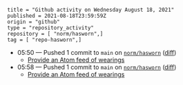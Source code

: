 ```
title = "Github activity on Wednesday August 18, 2021"
published = 2021-08-18T23:59:59Z
origin = "github"
type = "repository_activity"
repository = [ "norm/hasworn",]
tag = [ "repo-hasworn",]
```

* 05:50 — Pushed 1 commit to `main` on [`norm/hasworn`](https://github.com/norm/hasworn) ([diff](https://github.com/norm/hasworn/compare/b4c1ca86b685a2094eea07019417cfdafb2fd4d1..de79ce472269c991ee7c3d35a8745c0827f85db9))
  * [Provide an Atom feed of wearings](https://github.com/norm/hasworn/commit/de79ce472269c991ee7c3d35a8745c0827f85db9)
* 05:58 — Pushed 1 commit to `main` on [`norm/hasworn`](https://github.com/norm/hasworn) ([diff](https://github.com/norm/hasworn/compare/de79ce472269c991ee7c3d35a8745c0827f85db9..518b151770c270af4f8f0cdfdcde32c62984ab8d))
  * [Provide an Atom feed of wearings](https://github.com/norm/hasworn/commit/518b151770c270af4f8f0cdfdcde32c62984ab8d)
